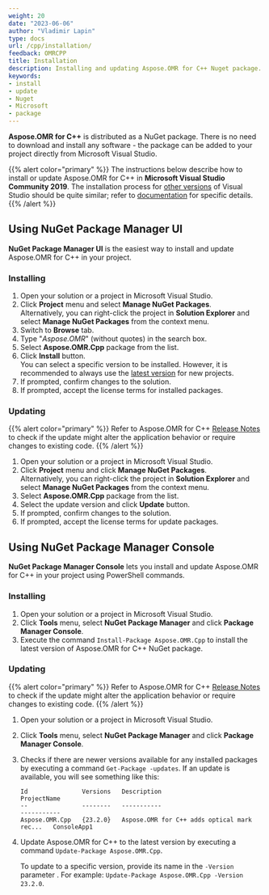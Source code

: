 ```yaml
---
weight: 20
date: "2023-06-06"
author: "Vladimir Lapin"
type: docs
url: /cpp/installation/
feedback: OMRCPP
title: Installation
description: Installing and updating Aspose.OMR for C++ Nuget package.
keywords:
- install
- update
- Nuget
- Microsoft
- package
---
```


**Aspose.OMR for C++** is distributed as a NuGet package. There is no need to download and install any software - the package can be added to your project directly from Microsoft Visual Studio.

{{% alert color="primary" %}} 
The instructions below describe how to install or update Aspose.OMR for C++ in **Microsoft Visual Studio Community 2019**. The installation process for [other versions](/omr/cpp/system-requirements/) of Visual Studio should be quite similar; refer to [documentation](https://docs.microsoft.com/en-us/previous-versions/visualstudio/) for specific details.
{{% /alert %}} 

## Using NuGet Package Manager UI

**NuGet Package Manager UI** is the easiest way to install and update Aspose.OMR for C++ in your project.

### Installing

1. Open your solution or a project in Microsoft Visual Studio.
2. Click **Project** menu and select **Manage NuGet Packages**.  
   Alternatively, you can right-click the project in **Solution Explorer** and select **Manage NuGet Packages** from the context menu.
3. Switch to **Browse** tab.
4. Type "_Aspose.OMR_" (without quotes) in the search box.
5. Select **Aspose.OMR.Cpp** package from the list.
6. Click **Install** button.  
   You can select a specific version to be installed. However, it is recommended to always use the [latest version](/omr/cpp/release-notes/latest/) for new projects.
7. If prompted, confirm changes to the solution.
8. If prompted, accept the license terms for installed packages.

### Updating

{{% alert color="primary" %}} 
Refer to Aspose.OMR for C++ [Release Notes](/omr/cpp/release-notes/) to check if the update might alter the application behavior or require changes to existing code.
{{% /alert %}} 

1. Open your solution or a project in Microsoft Visual Studio.
2. Click **Project** menu and click **Manage NuGet Packages**.  
   Alternatively, you can right-click the project in **Solution Explorer** and select **Manage NuGet Packages** from the context menu.
3. Select **Aspose.OMR.Cpp** package from the list.
4. Select the update version and click **Update** button.
5. If prompted, confirm changes to the solution.
6. If prompted, accept the license terms for update packages.

## Using NuGet Package Manager Console

**NuGet Package Manager Console** lets you install and update Aspose.OMR for C++ in your project using PowerShell commands.

### Installing

1. Open your solution or a project in Microsoft Visual Studio.
2. Click **Tools** menu, select **NuGet Package Manager** and click **Package Manager Console**.
3. Execute the command `Install-Package Aspose.OMR.Cpp` to install the latest version of Aspose.OMR for C++ NuGet package.

### Updating

{{% alert color="primary" %}} 
Refer to Aspose.OMR for C++ [Release Notes](/omr/cpp/release-notes/) to check if the update might alter the application behavior or require changes to existing code.
{{% /alert %}} 

1. Open your solution or a project in Microsoft Visual Studio.
2. Click **Tools** menu, select **NuGet Package Manager** and click **Package Manager Console**.
3. Checks if there are newer versions available for any installed packages by executing a command `Get-Package -updates`. If an update is available, you will see something like this:

   ```
   Id               Versions   Description                                   ProjectName
   --               --------   -----------                                   -----------
   Aspose.OMR.Cpp   {23.2.0}   Aspose.OMR for C++ adds optical mark rec...   ConsoleApp1
   ```
4. Update Aspose.OMR for C++ to the latest version by executing a command `Update-Package Aspose.OMR.Cpp`.  
   
   To update to a specific version, provide its name in the `-Version` parameter . For example: `Update-Package Aspose.OMR.Cpp -Version 23.2.0`.
